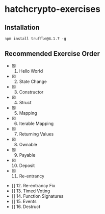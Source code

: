 # hatchcrypto-exercises

## Installation

```
npm install truffle@4.1.7 -g
```

## Recommended Exercise Order
- [x] 1. Hello World
- [x] 2. State Change
- [x] 3. Constructor
- [x] 4. Struct
- [x] 5. Mapping
- [x] 6. Iterable Mapping
- [x] 7. Returning Values
- [x] 8. Ownable
- [x] 9. Payable
- [x] 10. Deposit
- [x] 11. Re-entrancy
- [] 12. Re-entrancy Fix
- [] 13. Timed Voting
- [] 14. Function Signatures
- [] 15. Events
- [] 16. Destruct
